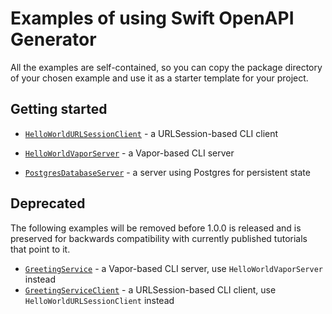# Examples of using Swift OpenAPI Generator

All the examples are self-contained, so you can copy the package directory of your chosen example and use it as a starter template for your project.

## Getting started

- [`HelloWorldURLSessionClient`](./HelloWorldURLSessionClient) - a URLSession-based CLI client
- [`HelloWorldVaporServer`](./HelloWorldVaporServer) - a Vapor-based CLI server

- [`PostgresDatabaseServer`](./PostgresDatabaseServer) - a server using Postgres for persistent state

## Deprecated

The following examples will be removed before 1.0.0 is released and is preserved for backwards compatibility with currently published tutorials that point to it.

- [`GreetingService`](./GreetingService) - a Vapor-based CLI server, use `HelloWorldVaporServer` instead
- [`GreetingServiceClient`](./GreetingServiceClient) - a URLSession-based CLI client, use `HelloWorldURLSessionClient` instead
